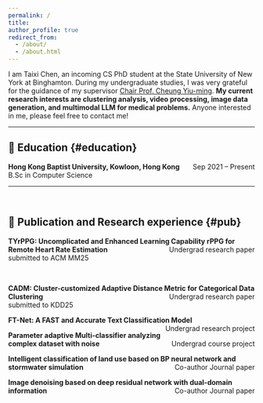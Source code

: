 ```yaml
---
permalink: /
title:
author_profile: true
redirect_from: 
  - /about/
  - /about.html
---
```

I am Taixi Chen, an incoming CS PhD student at the State University of New York at Binghamton. During my undergraduate studies, I was very grateful for the guidance of my supervisor <a href="https://www.comp.hkbu.edu.hk/~ymc/"> Chair Prof. Cheung Yiu-ming</a>. **My current research interests are clustering analysis, video processing, image data generation, and multimodal LLM for medical problems.** Anyone interested in me, please feel free to contact me!

---


## 📖 Education {#education}
**Hong Kong Baptist University, Kowloon, Hong Kong**     <span style="float: right;">Sep 2021 – Present</span>
<br>
B.Sc in Computer Science

---
<div style="width: 100%; margin: auto;">
      <script type='text/javascript' id='clustrmaps' src='//cdn.clustrmaps.com/map_v2.js?cl=ffffff&w=300&t=tt&d=oMV34JLFA3Jp3H41-As6Lgg-0IQPFESA6TJlIwAjQWs'></script>
      <br>
</div>


## 📖 Publication and Research experience {#pub}
**TYrPPG: Uncomplicated and Enhanced Learning Capability rPPG for Remote Heart Rate Estimation**     <span style="float: right;">Undergrad research paper</span>
<br>
submitted to ACM MM25

<br>

**CADM: Cluster-customized Adaptive Distance Metric for Categorical Data Clustering**     <span style="float: right;">Undergrad research paper</span>
<br>
submitted to KDD25


**FT-Net: A FAST and Accurate Text Classification Model**     <span style="float: right;">Undergrad research project</span>
<br>

**Parameter adaptive Multi-classifier analyzing complex dataset with noise**     <span style="float: right;">Undergrad course project</span>
<br>

**Intelligent classification of land use based on BP neural network and stormwater simulation**     <span style="float: right;">Co-author Journal paper</span>
<br>


**Image denoising based on deep residual network with dual-domain information**     <span style="float: right;">Co-author Journal paper</span>
<br>



